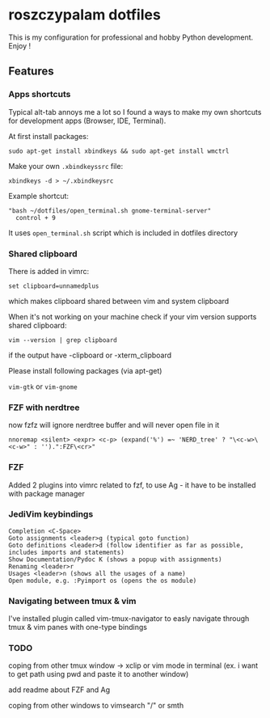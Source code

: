 # roszczypalam dotfiles

This is my configuration for professional and hobby Python development. Enjoy !

## Features

### Apps shortcuts

Typical alt-tab annoys me a lot so I found a ways to make my own shortcuts for development apps (Browser, IDE, Terminal).

At first install packages:

```
sudo apt-get install xbindkeys && sudo apt-get install wmctrl
```

Make your own `.xbindkeyssrc` file:

```
xbindkeys -d > ~/.xbindkeysrc
```

Example shortcut:

```
"bash ~/dotfiles/open_terminal.sh gnome-terminal-server"
  control + 9
```

It uses `open_terminal.sh` script which is included in dotfiles directory


### Shared clipboard

There is added in vimrc:
```
set clipboard=unnamedplus
```
which makes clipboard shared between vim and system clipboard

When it's not working on your machine check if your vim version supports shared clipboard:

```
vim --version | grep clipboard
```

if the output have -clipboard or -xterm_clipboard

Please install following packages (via apt-get)


`vim-gtk` or `vim-gnome`


### FZF with nerdtree 
now fzfz will ignore nerdtree buffer and will never open file in it 

```
nnoremap <silent> <expr> <c-p> (expand('%') =~ 'NERD_tree' ? "\<c-w>\<c-w>" : '').":FZF\<cr>"
```

### FZF

Added 2 plugins into vimrc related to fzf, to use Ag - it have to be installed with package manager

### JediVim keybindings


    Completion <C-Space>
    Goto assignments <leader>g (typical goto function)
    Goto definitions <leader>d (follow identifier as far as possible, includes imports and statements)
    Show Documentation/Pydoc K (shows a popup with assignments)
    Renaming <leader>r
    Usages <leader>n (shows all the usages of a name)
    Open module, e.g. :Pyimport os (opens the os module)

### Navigating between tmux & vim

I've installed plugin called vim-tmux-navigator to easly navigate through tmux & vim panes with one-type bindings

### TODO

coping from other tmux window -> xclip or vim mode in terminal (ex. i want to get path using pwd and paste it to another window)

add readme about FZF and Ag

coping from other windows to vimsearch "/" or smth 






